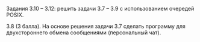 Задания 3.10 – 3.12: решить задачи 3.7 – 3.9 с использованием очередей POSIX.

3.8 (3 балла). На основе решения задачи 3.7 сделать программу для двухстороннего обмена сообщениями (персональный чат).
